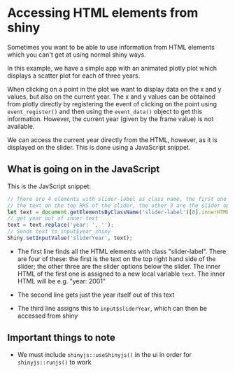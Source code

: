 # Accessing HTML elements from shiny 

Sometimes you want to be able to use information from HTML elements which you can't get at using normal shiny ways.

In this example, we have a simple app with an animated plotly plot which displays a scatter plot for each of three years.

When clicking on a point in the plot we want to display data on the x and y values, but also on the current year. The x and y values can be obtained from plotly directly by registering the event of clicking on the point using `event_register()` and then using the `event_data()` object to get this information. However, the current year (given by the frame value) is not available.

We can access the current year directly from the HTML, however, as it is displayed on the slider. This is done using a JavaScript snippet. 

## What is going on in the JavaScript

This is the JavScript snippet:

```js
// There are 4 elements with slider-label as class name, the first one is
// the text on the top RHS of the slider, the other 3 are the slider options
let text = document.getElementsByClassName('slider-label')[0].innerHTML;
// get year out of inner text
text = text.replace('year: ', '');
// Sends text to input$year_shiny
Shiny.setInputValue('sliderYear', text);
```

- The first line finds all the HTML elements with class "slider-label". There are four of these: the first is the text on the top right hand side of the slider; the other three are the slider options below the slider. The inner HTML of the first one is assigned to a new local variable `text`. The inner HTML will be e.g. "year: 2001"

- The second line gets just the year itself out of this text

- The third line assigns this to `input$sliderYear`, which can then be accessed from shiny


## Important things to note

- We must include `shinyjs::useShinyjs()` in the ui in order for `shinyjs::runjs()` to work

